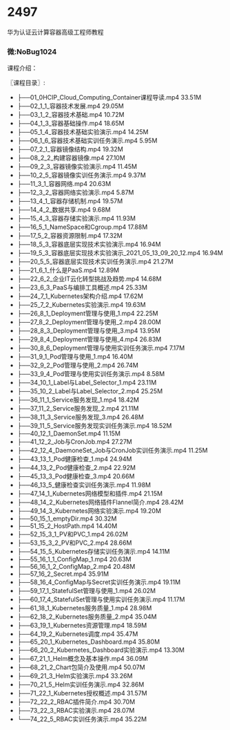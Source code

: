 # 2497
华为认证云计算容器高级工程师教程
### 微:NoBug1024 


课程介绍：

〖课程目录〗:

- ├──01_0HCIP_Cloud_Computing_Container课程导读.mp4  33.51M
- ├──02_1_1_容器技术发展.mp4  29.05M
- ├──03_1_2_容器技术基础.mp4  10.72M
- ├──04_1_3_容器基础操作.mp4  18.65M
- ├──05_1_4_容器技术基础实验演示.mp4  14.25M
- ├──06_1_6_容器技术基础实训任务演示.mp4  5.95M
- ├──07_2_1_容器镜像结构.mp4  19.32M
- ├──08_2_2_构建容器镜像.mp4  27.10M
- ├──09_2_3_容器镜像实验演示.mp4  11.45M
- ├──10_2_5_容器镜像实训任务演示.mp4  9.37M
- ├──11_3_1_容器网络.mp4  20.63M
- ├──12_3_2_容器网络实验演示.mp4  5.87M
- ├──13_4_1_容器存储机制.mp4  19.57M
- ├──14_4_2_数据共享.mp4  9.68M
- ├──15_4_3_容器存储实验演示.mp4  11.93M
- ├──16_5_1_NameSpace和Cgroup.mp4  17.88M
- ├──17_5_2_容器资源限制.mp4  17.32M
- ├──18_5_3_容器底层实现技术实验演示.mp4  16.94M
- ├──19_5_3_容器底层实现技术实验演示_2021_05_13_09_20_12.mp4  16.94M
- ├──20_5_5_容器底层实现技术实训任务演示.mp4  21.27M
- ├──21_6_1_什么是PaaS.mp4  12.89M
- ├──22_6_2_企业IT云化转型挑战及趋势.mp4  14.68M
- ├──23_6_3_PaaS与编排工具概述.mp4  25.33M
- ├──24_7_1_Kubernetes架构介绍.mp4  17.62M
- ├──25_7_2_Kubernetes实验演示.mp4  19.63M
- ├──26_8_1_Deployment管理与使用_1.mp4  22.25M
- ├──27_8_2_Deployment管理与使用_2.mp4  28.00M
- ├──28_8_3_Deployment管理与使用_3.mp4  13.95M
- ├──29_8_4_Deployment管理与使用_4.mp4  26.83M
- ├──30_8_6_Deployment管理与使用实训任务演示.mp4  7.17M
- ├──31_9_1_Pod管理与使用_1.mp4  16.40M
- ├──32_9_2_Pod管理与使用_2.mp4  26.74M
- ├──33_9_4_Pod管理与使用实训任务演示.mp4  8.58M
- ├──34_10_1_Label与Label_Selector_1.mp4  23.11M
- ├──35_10_2_Label与Label_Selector_2.mp4  25.25M
- ├──36_11_1_Service服务发现_1.mp4  18.42M
- ├──37_11_2_Service服务发现_2.mp4  21.11M
- ├──38_11_3_Service服务发现_3.mp4  26.48M
- ├──39_11_5_Service服务发现实训任务演示.mp4  18.52M
- ├──40_12_1_DaemonSet.mp4  11.15M
- ├──41_12_2_Job与CronJob.mp4  27.27M
- ├──42_12_4_DaemoneSet_Job与CronJob实训任务演示.mp4  11.25M
- ├──43_13_1_Pod健康检查_1.mp4  24.94M
- ├──44_13_2_Pod健康检查_2.mp4  22.92M
- ├──45_13_3_Pod健康检查_3.mp4  20.66M
- ├──46_13_5_健康检查实训任务演示.mp4  11.98M
- ├──47_14_1_Kubernetes网络模型和插件.mp4  21.15M
- ├──48_14_2_Kubernetes网络插件Flannel简介.mp4  28.42M
- ├──49_14_3_Kubernetes网络实验演示.mp4  19.20M
- ├──50_15_1_emptyDir.mp4  30.32M
- ├──51_15_2_HostPath.mp4  14.40M
- ├──52_15_3_1_PV和PVC_1.mp4  26.02M
- ├──53_15_3_2_PV和PVC_2.mp4  28.66M
- ├──54_15_5_Kubernetes存储实训任务演示.mp4  14.11M
- ├──55_16_1_1_ConfigMap_1.mp4  20.63M
- ├──56_16_1_2_ConfigMap_2.mp4  20.48M
- ├──57_16_2_Secret.mp4  35.91M
- ├──58_16_4_ConfigMap与Secret实训任务演示.mp4  19.11M
- ├──59_17_1_StatefulSet管理与使用_1.mp4  26.02M
- ├──60_17_4_StatefulSet管理与使用实训任务演示.mp4  11.17M
- ├──61_18_1_Kubernetes服务质量_1.mp4  28.98M
- ├──62_18_2_Kubernetes服务质量_2.mp4  35.04M
- ├──63_19_1_Kubernetes资源管理.mp4  18.59M
- ├──64_19_2_Kubernetes调度.mp4  35.47M
- ├──65_20_1_Kubernetes_Dashboard.mp4  35.80M
- ├──66_20_2_Kubernetes_Dashboard实验演示.mp4  13.30M
- ├──67_21_1_Helm概念及基本操作.mp4  36.09M
- ├──68_21_2_Chart包简介及使用.mp4  50.07M
- ├──69_21_3_Helm实验演示.mp4  33.26M
- ├──70_21_5_Helm实训任务演示.mp4  32.86M
- ├──71_22_1_Kubernetes授权概述.mp4  31.57M
- ├──72_22_2_RBAC插件简介.mp4  30.70M
- ├──73_22_3_RBAC实验演示.mp4  28.07M
- └──74_22_5_RBAC实训任务演示.mp4  35.22M
